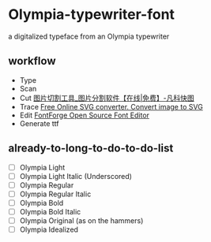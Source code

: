 # Olympia-typewriter-font
a digitalized  typeface from an Olympia typewriter

## workflow

- Type
- Scan
- Cut [图片切割工具_图片分割软件【在线|免费】-凡科快图](https://kt.fkw.com/fenge.html)
- Trace [Free Online SVG converter. Convert image to SVG](https://svg-converter.com/)
- Edit  [FontForge Open Source Font Editor](https://fontforge.org/en-US/)
- Generate ttf

## already-to-long-to-do-to-do-list

- [ ] Olympia Light
- [ ] Olympia Light Italic (Underscored)
- [ ] Olympia Regular
- [ ] Olympia Regular Italic
- [ ] Olympia Bold
- [ ] Olympia Bold Italic
- [ ] Olympia Original (as on the hammers)
- [ ] Olympia Idealized
